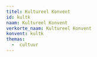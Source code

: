 ```yaml
---
titel: Kultureel Konvent
id: kultk
naam: Kultureel Konvent
verkorte_naam: Kultureel Konvent
konvent: kultk
themas:
  -  cultuur
---
```

